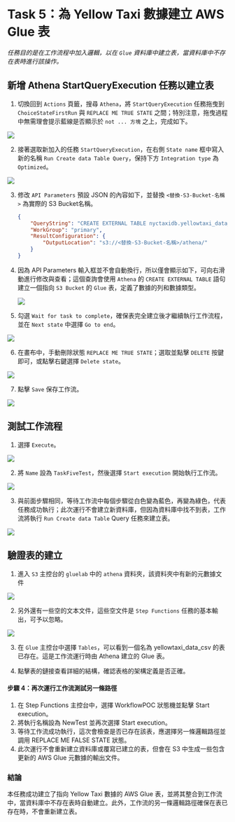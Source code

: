 # Task 5：為 Yellow Taxi 數據建立 AWS Glue 表

_任務目的是在工作流程中加入邏輯，以在 `Glue` 資料庫中建立表，當資料庫中不存在表時進行該操作。_

## 新增 Athena StartQueryExecution 任務以建立表

1. 切換回到 `Actions` 頁籤，搜尋 `Athena`，將 `StartQueryExecution` 任務拖曳到 `ChoiceStateFirstRun` 與 `REPLACE ME TRUE STATE` 之間；特別注意，拖曳過程中無需理會提示藍線是否顯示於 `not ... 方塊` 之上，完成如下。

![](images/img_70.png)

2. 接著選取新加入的任務 `StartQueryExecution`，在右側 `State name` 框中寫入新的名稱 `Run Create data Table Query`，保持下方 `Integration type` 為 `Optimized`。

![](images/img_71.png)

3. 修改 `API Parameters` 預設 JSON 的內容如下，並替換 `<替換-S3-Bucket-名稱>` 為實際的 S3 Bucket名稱。

    ```json
    {
        "QueryString": "CREATE EXTERNAL TABLE nyctaxidb.yellowtaxi_data_csv(  vendorid bigint,   tpep_pickup_datetime string,   tpep_dropoff_datetime string,   passenger_count bigint,   trip_distance double,   ratecodeid bigint,   store_and_fwd_flag string,   pulocationid bigint,   dolocationid bigint,   payment_type bigint,   fare_amount double,   extra double,   mta_tax double,   tip_amount double,   tolls_amount double,   improvement_surcharge double,   total_amount double,   congestion_surcharge double) ROW FORMAT DELIMITED   FIELDS TERMINATED BY ',' STORED AS INPUTFORMAT   'org.apache.hadoop.mapred.TextInputFormat' OUTPUTFORMAT   'org.apache.hadoop.hive.ql.io.HiveIgnoreKeyTextOutputFormat' LOCATION  's3://<替換-S3-Bucket-名稱>/nyctaxidata/data/' TBLPROPERTIES (  'skip.header.line.count'='1')",
        "WorkGroup": "primary",
        "ResultConfiguration": {
            "OutputLocation": "s3://<替換-S3-Bucket-名稱>/athena/"
        }
    }
    ```

4. 因為 API Parameters 輸入框並不會自動換行，所以僅會顯示如下，可向右滑動進行修改與查看；這個查詢會使用 `Athena` 的 `CREATE EXTERNAL TABLE` 語句建立一個指向 `S3 Bucket` 的 `Glue` 表，定義了數據的列和數據類型。

    ![](images/img_72.png)

5. 勾選 `Wait for task to complete`，確保表完全建立後才繼續執行工作流程，並在 `Next state` 中選擇 `Go to end`。

![](images/img_73.png)

6. 在畫布中，手動刪除狀態 `REPLACE ME TRUE STATE`；選取並點擊 `DELETE` 按鍵即可，或點擊右鍵選擇 `Delete state`。

![](images/img_74.png)

7. 點擊 `Save` 保存工作流。

![](images/img_75.png)

## 測試工作流程

1. 選擇 `Execute`。

![](images/img_76.png)

2. 將 `Name` 設為 `TaskFiveTest`，然後選擇 `Start execution` 開始執行工作流。

![](images/img_77.png)

3. 與前面步驟相同，等待工作流中每個步驟從白色變為藍色，再變為綠色，代表任務成功執行；此次運行不會建立新資料庫，但因為資料庫中找不到表，工作流將執行 `Run Create data Table` Query 任務來建立表。

![](images/img_78.png)

## 驗證表的建立

1. 進入 `S3` 主控台的 `gluelab` 中的 `athena` 資料夾，該資料夾中有新的元數據文件

![](images/img_80.png)

2. 另外還有一些空的文本文件，這些空文件是 `Step Functions` 任務的基本輸出，可予以忽略。

![](images/img_79.png)

3. 在 `Glue` 主控台中選擇 `Tables`，可以看到一個名為 yellowtaxi_data_csv 的表已存在。這是工作流運行時由 Athena 建立的 Glue 表。


4. 點擊表的鏈接查看詳細的結構，確認表格的架構定義是否正確。

#### 步驟 4：再次運行工作流測試另一條路徑

1. 在 Step Functions 主控台中，選擇 WorkflowPOC 狀態機並點擊 Start execution。
2. 將執行名稱設為 NewTest 並再次選擇 Start execution。
3. 等待工作流成功執行，這次會檢查是否已存在該表，應選擇另一條邏輯路徑並調用 REPLACE ME FALSE STATE 狀態。
4. 此次運行不會重新建立資料庫或覆寫已建立的表，但會在 S3 中生成一些包含更新的 AWS Glue 元數據的輸出文件。

### 結論
本任務成功建立了指向 Yellow Taxi 數據的 AWS Glue 表，並將其整合到工作流中，當資料庫中不存在表時自動建立。此外，工作流的另一條邏輯路徑確保在表已存在時，不會重新建立表。